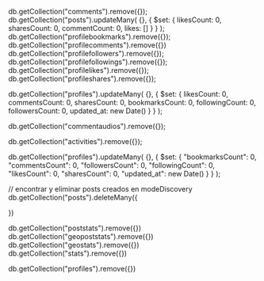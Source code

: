 db.getCollection("comments").remove({});
db.getCollection("posts").updateMany(
  {},
  {
    $set: {
      likesCount: 0,
      sharesCount: 0,
      commentCount: 0,
      likes: []
    }
  }
);
db.getCollection("profilebookmarks").remove({});
db.getCollection("profilecomments").remove({})
db.getCollection("profilefollowers").remove({});
db.getCollection("profilefollowings").remove({});
db.getCollection("profilelikes").remove({});
db.getCollection("profileshares").remove({});

db.getCollection("profiles").updateMany(
  {},
  {
    $set: {
      likesCount: 0,
      commentsCount: 0,
      sharesCount: 0,
      bookmarksCount: 0,
      followingCount: 0,
      followersCount: 0,
      updated_at: new Date()
    }
  }
);

db.getCollection("commentaudios").remove({});

db.getCollection("activities").remove({});

db.getCollection("profiles").updateMany(
    {},
    {
        $set: {
            "bookmarksCount": 0,
            "commentsCount": 0,
            "followersCount": 0,
            "followingCount": 0,
            "likesCount": 0,
            "sharesCount": 0,
            "updated_at": new Date()
        }
    }
);

// encontrar y eliminar posts creados en modeDiscovery
db.getCollection("posts").deleteMany({
  
})

db.getCollection("poststats").remove({})
db.getCollection("geopoststats").remove({})
db.getCollection("geostats").remove({})
db.getCollection("stats").remove({})

db.getCollection("profiles").remove({})
